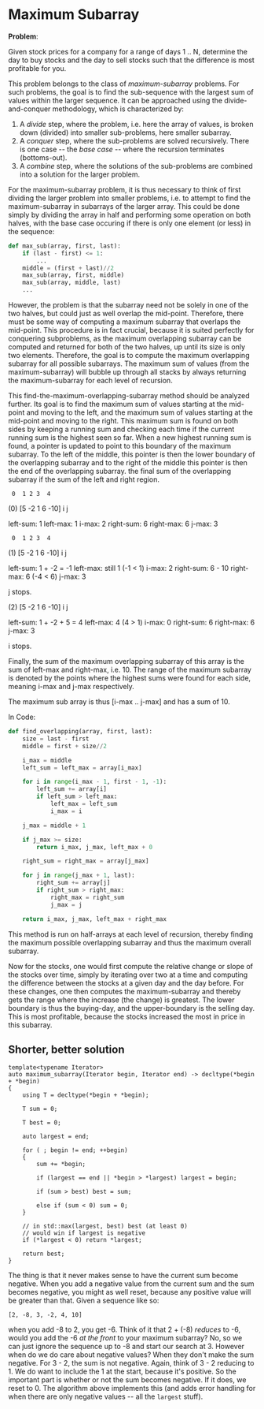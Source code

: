 # Maximum Subarray

__Problem__:

Given stock prices for a company for a range of days 1 .. N, determine the day to buy stocks and the day to sell stocks such that the difference is most profitable for you.

This problem belongs to the class of *maximum-subarray* problems. For such problems, the goal is to find the sub-sequence with the largest sum of values within the larger sequence. It can be approached using the divide-and-conquer methodology, which is characterized by:

1. A *divide* step, where the problem, i.e. here the array of values, is broken down (divided) into smaller sub-problems, here smaller subarray.
2. A *conquer* step, where the sub-problems are solved recursively. There is one case -- the *base case* -- where the recursion terminates (bottoms-out).
3. A *combine* step, where the solutions of the sub-problems are combined into a solution for the larger problem.

For the maximum-subarray problem, it is thus necessary to think of first dividing the larger problem into smaller problems, i.e. to attempt to find the maximum-subarray in subarrays of the larger array. This could be done simply by dividing the array in half and performing some operation on both halves, with the base case occuring if there is only one element (or less) in the sequence:

```Python
def max_sub(array, first, last):
	if (last - first) <= 1:
		...
	middle = (first + last)//2
	max_sub(array, first, middle)
	max_sub(array, middle, last)
	...
```

However, the problem is that the subarray need not be solely in one of the two halves, but could just as well overlap the mid-point. Therefore, there must be some way of computing a maximum subarray that overlaps the mid-point. This procedure is in fact crucial, because it is suited perfectly for conquering subproblems, as the maximum overlapping subarray can be computed and returned for both of the two halves, up until its size is only two elements. Therefore, the goal is to compute the maximum overlapping subarray for all possible subarrays. The maximum sum of values (from the maximum-subarray) will bubble up through all stacks by always returning the maximum-subarray for each level of recursion.

This find-the-maximum-overlapping-subarray method should be analyzed further. Its goal is to find the maximum sum of values starting at the mid-point and moving to the left, and the maximum sum of values starting at the mid-point and moving to the right. This maximum sum is found on both sides by keeping a running sum and checking each time if the current running sum is the highest seen so far. When a new highest running sum is found, a pointer is updated to point to this boundary of the maximum subarray. To the left of the middle, this pointer is then the lower boundary of the overlapping subarray and to the right of the middle this pointer is then the end of the overlapping subarray. the final sum of the overlapping subarray if the sum of the left and right region.

     0  1 2 3  4
(0) [5 -2 1 6 -10]
	      i j

left-sum: 1
left-max: 1
i-max: 2
right-sum: 6
right-max: 6
j-max: 3

	 0  1 2 3  4
(1) [5 -2 1 6 -10]
	    i      j

left-sum: 1 + -2 = -1
left-max: still 1 (-1 < 1)
i-max: 2
right-sum: 6 - 10
right-max: 6 (-4 < 6)
j-max: 3

j stops.

(2) [5 -2 1 6 -10]
	 i         j

left-sum: 1 + -2 + 5 = 4
left-max: 4 (4 > 1)
i-max: 0
right-sum: 6
right-max: 6
j-max: 3

i stops.

Finally, the sum of the maximum overlapping subarray of this array is the sum of left-max and right-max, i.e. 10. The range of the maximum subarray is denoted by the points where the highest sums were found for each side, meaning i-max and j-max respectively.

The maximum sub array is thus [i-max .. j-max] and has a sum of 10.

In Code:

```Python
def find_overlapping(array, first, last):
	size = last - first
	middle = first + size//2

	i_max = middle
	left_sum = left_max = array[i_max]

	for i in range(i_max - 1, first - 1, -1):
		left_sum += array[i]
		if left_sum > left_max:
			left_max = left_sum
			i_max = i

	j_max = middle + 1

	if j_max >= size:
		return i_max, j_max, left_max + 0

	right_sum = right_max = array[j_max]

	for j in range(j_max + 1, last):
		right_sum += array[j]
		if right_sum > right_max:
			right_max = right_sum
			j_max = j

	return i_max, j_max, left_max + right_max
```

This method is run on half-arrays at each level of recursion, thereby finding the maximum possible overlapping subarray and thus the maximum overall subarray.

Now for the stocks, one would first compute the relative change or slope of the stocks over time, simply by iterating over two at a time and computing the difference between the stocks at a given day and the day before. For these changes, one then computes the maximum-subarray and thereby gets the range where the increase (the change) is greatest. The lower boundary is thus the buying-day, and the upper-boundary is the selling day. This is most profitable, because the stocks increased the most in price in this subarray.

## Shorter, better solution

```C+++
template<typename Iterator>
auto maximum_subarray(Iterator begin, Iterator end) -> decltype(*begin + *begin)
{
	using T = decltype(*begin + *begin);

	T sum = 0;

	T best = 0;

	auto largest = end;

	for ( ; begin != end; ++begin)
	{
		sum += *begin;

		if (largest == end || *begin > *largest) largest = begin;

		if (sum > best) best = sum;

		else if (sum < 0) sum = 0;
	}

	// in std::max(largest, best) best (at least 0)
	// would win if largest is negative
	if (*largest < 0) return *largest;

	return best;
}
```

The thing is that it never makes sense to have the current sum become negative. When you add a negative value from the current sum and the sum becomes negative, you might as well reset, because any positive value will be greater than that. Given a sequence like so:

`[2, -8, 3, -2, 4, 10]`

when you add -8 to 2, you get -6. Think of it that 2 + (-8) *reduces* to -6, would you add the -6 *at the front* to your maximum subarray? No, so we can just ignore the sequence up to -8 and start our search at 3. However when do we do care about negative values? When they don't make the sum negative. For 3 - 2, the sum is not negative. Again, think of 3 - 2 reducing to 1. We do want to include the 1 at the start, because it's positive. So the important part is whether or not the sum becomes negative. If it does, we reset to 0. The algorithm above implements this (and adds error handling for when there are only negative values -- all the `largest` stuff).
